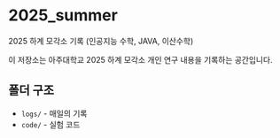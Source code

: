 # 2025_summer
2025 하계 모각소 기록 (인공지능 수학, JAVA, 이산수학)

이 저장소는 아주대학교 2025 하계 모각소 개인 연구 내용을 기록하는 공간입니다.

## 폴더 구조
- `logs/` - 매일의 기록
- `code/` - 실험 코드
